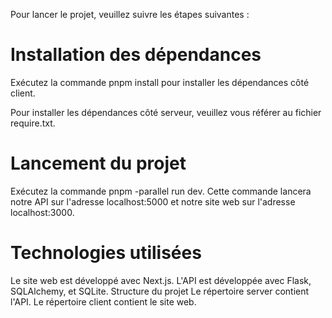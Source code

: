 Pour lancer le projet, veuillez suivre les étapes suivantes :

# Installation des dépendances

Exécutez la commande pnpm install pour installer les dépendances côté client.

Pour installer les dépendances côté serveur, veuillez vous référer au fichier require.txt.

# Lancement du projet

Exécutez la commande pnpm -parallel run dev. Cette commande lancera notre API sur l'adresse localhost:5000 et notre site web sur l'adresse localhost:3000.

# Technologies utilisées

Le site web est développé avec Next.js.
L'API est développée avec Flask, SQLAlchemy, et SQLite.
Structure du projet
Le répertoire server contient l'API.
Le répertoire client contient le site web.
